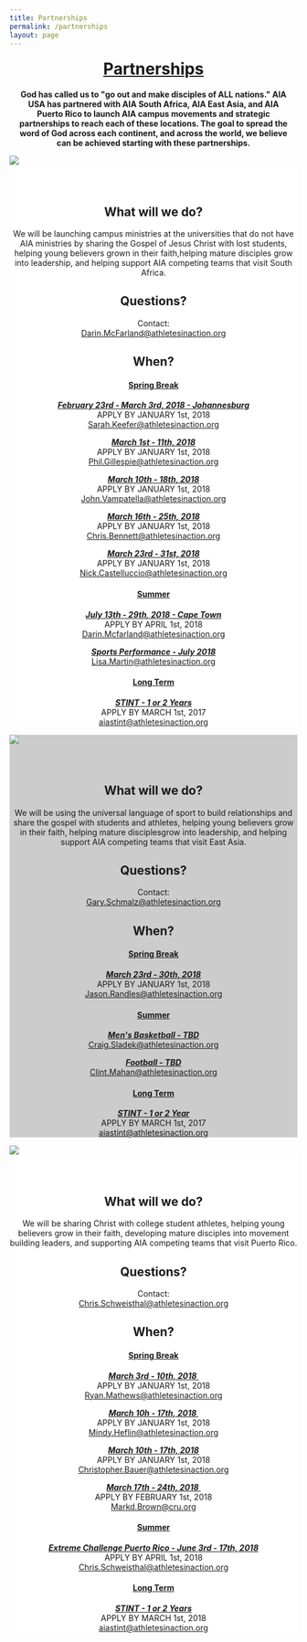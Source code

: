 ```yaml
---
title: Partnerships
permalink: /partnerships
layout: page
---
```

<h1 style="text-align: center;margin-top: 20px;text-decoration: underline;">Partnerships</h1>

<p class="container" style="text-align: center;font-weight: bold;padding-left: 10px;padding-right: 10px;">God has called us to "go out and make disciples of ALL nations." AIA USA has partnered with AIA South Africa, AIA East Asia, and AIA Puerto Rico to launch AIA campus movements and strategic partnerships to reach each of these locations. The goal to spread the word of God across each continent, and across the world, we believe can be achieved starting with these partnerships.</p>
<div class="container"><!-- South Africa Start -->
<div class="col-md-4"><img class="partnerImgs" src="/uploads/opportunities/partnerships/Postcards%20V3.jpg" align="middle" style="display: block; margin-left: auto; margin-right: auto;">
<div style="padding-top: 15px; background: white;">
<h2 style="text-align: center;"><strong><br>What will we do?</strong></h2>
<p style="text-align: center;">We will be launching campus ministries at the universities that do not have AIA ministries by sharing the Gospel of Jesus Christ with lost students, helping young believers grown in their faith,helping mature disciples grow into leadership, and helping support AIA competing teams that visit South Africa.</p>
<h2 style="text-align: center;"><strong> Questions? </strong></h2>
<p style="text-align: center;">Contact:<a href="mailto:darin.mcfarland@athletesinaction.org" target="_blank"><br>Darin.McFarland@athletesinaction.org</a></p>
<h2 style="text-align: center;"><strong>When?</strong></h2>
<h4 style="text-align: center; text-decoration: underline;"><strong>Spring Break</strong></h4>
<p style="text-align: center;"><a href="http://goaia.org/opportunity/springbreak"><strong><em>February 23rd - March 3rd, 2018 - Johannesburg</em></strong> </a> <br> APPLY BY JANUARY 1st, 2018 <br><a href="mailto:sarah.keefer@athletesinaction.org" target="_blank">Sarah.Keefer@athletesinaction.org</a></p>
<p style="text-align: center;"><a href="http://goaia.org/opportunity/springbreak"><strong><em>March 1st - 11th, 2018</em></strong></a> <br> APPLY BY JANUARY 1st, 2018 <br><a href="mailto:phil.gillespie@athletesinaction.org" target="_blank"> Phil.Gillespie@athletesinaction.org</a></p>
<p style="text-align: center;"><a href="http://goaia.org/opportunity/springbreak"><strong><em>March 10th - 18th, 2018</em></strong></a> <br> APPLY BY JANUARY 1st, 2018 <br><a href="mailto:john.vampatella@athletesinaction.org" target="_blank"> John.Vampatella@athletesinaction.org</a></p>
<p style="text-align: center;"><a href="http://goaia.org/opportunity/springbreak"><strong><em>March 16th - 25th, 2018</em></strong></a> <br> APPLY BY JANUARY 1st, 2018 <br><a href="mailto:chris.bennett@athletesinaction.org" target="_blank"> Chris.Bennett@athletesinaction.org</a></p>
<p style="text-align: center;"><a href="http://goaia.org/opportunity/springbreak"><strong><em>March 23rd - 31st, 2018</em></strong></a> <br> APPLY BY JANUARY 1st, 2018 <br><a href="mailto:nick.castelluccio@athletesinaction.org" target="_blank"> Nick.Castelluccio@athletesinaction.org</a></p>
<h4 style="text-align: center; text-decoration: underline;"><strong>Summer</strong></h4>
<p style="text-align: center;"><a href="http://goaia.org/track"><strong><em>July 13th - 29th, 2018 - Cape Town</em></strong></a> <br> APPLY BY APRIL 1st, 2018 <br><a href="mailto:darin.mcfarland@athletesinaction.org" target="_blank"> Darin.Mcfarland@athletesinaction.org</a></p>
<p style="text-align: center;"><em><a href="&quot;http://aiasportsperformance.org/get-involved/camps/"><strong>Sports Performance - July 2018</strong> </a></em><br> <a href="mailto:lisa.martin@athletesinaction.org" target="_blank">Lisa.Martin@athletesinaction.org</a></p>
<h4 style="text-align: center; text-decoration: underline;"><strong>Long Term</strong></h4>
<p style="text-align: center;"><em><a href="http://goaia.org/careers/stint"><strong>STINT - 1 or 2 Years</strong></a> </em><br> APPLY BY MARCH 1st, 2017 <br><a href="mailto:aiastint@athletesinaction.org" target="_blank">aiastint@athletesinaction.org </a></p>
</div>
</div>
<!-- South Africa End -->
<p></p>
<!-- East Asia Start -->
<div class="col-md-4" style="background: #ccc;"><img class="partnerImgs" src="/uploads/opportunities/partnerships/Postcards%20V35.jpg" style="display: block; margin-left: auto; margin-right: auto;">
<div style="padding-top: 15px;">
<h2 style="text-align: center;"><strong><br>What will we do?</strong></h2>
<p style="text-align: center;">We will be using the universal language of sport to build relationships and share the gospel with students and athletes, helping young believers grow in their faith, helping mature disciplesgrow into leadership, and helping support AIA competing teams that visit East Asia.</p>
<h2 style="text-align: center;"><strong> Questions? </strong></h2>
<p style="text-align: center;">Contact:<a href="mailto:gary.schmalz@athletesinaction.org" target="_blank"><br>Gary.Schmalz@athletesinaction.org</a></p>
<h2 style="text-align: center;"><strong>When?</strong></h2>
<h4 style="text-align: center; text-decoration: underline;"><strong>Spring Break</strong></h4>
<p style="text-align: center;"><a href="http://goaia.org/opportunity/springbreak"><strong><em>March 23rd - 30th, 2018</em></strong></a> <br> APPLY BY JANUARY 1st, 2018 <br><a href="mailto:jason.randles@athletesinaction.org" target="_blank"> Jason.Randles@athletesinaction.org</a></p>
<h4 style="text-align: center; text-decoration: underline;"><strong>Summer</strong></h4>
<p style="text-align: center;"><em><a href="&quot;http://goaia.org/basketball"><strong>Men's Basketball - TBD</strong></a> </em><br> <a href="mailto:craig.sladek@athletesinaction.org" target="_blank">Craig.Sladek@athletesinaction.org</a></p>
<p style="text-align: center;"><em><a href="http://goaia.org/football"><strong>Football - TBD</strong></a> </em><br> <a href="mailto:clint,mahan@athletesinaction.org" target="_blank">Clint.Mahan@athletesinaction.org</a></p>
<h4 style="text-align: center; text-decoration: underline;"><strong>Long Term</strong></h4>
<p style="text-align: center;"><em><a href="http://goaia.org/careers/stint"><strong>STINT - 1 or 2 Year</strong></a> </em><br> APPLY BY MARCH 1st, 2017 <br><a href="mailto:aiastint@athletesinaction.org" target="_blank"> aiastint@athletesinaction.org </a></p>
</div>
</div>
<!-- East Asia End -->
<p></p>
<!-- Puerto Rico Start -->
<div class="col-md-4"><img class="partnerImgs" src="/uploads/opportunities/partnerships/Postcards%20V33.jpg" style="display: block; margin-left: auto; margin-right: auto;">
<div style="padding-top: 15px; background: white;">
<h2 style="text-align: center;"><strong><br>What will we do?</strong></h2>
<p style="text-align: center;">We will be sharing Christ with college student athletes, helping young believers grow in their faith, developing mature disciples into movement building leaders, and supporting AIA competing teams that visit Puerto Rico.</p>
<h2 style="text-align: center;"><strong> Questions? </strong></h2>
<p style="text-align: center;">Contact:<a href="mailto:chris.schweisthal@athletesinaction.org" target="_blank"><br>Chris.Schweisthal@athletesinaction.org</a></p>
<h2 style="text-align: center;"><strong>When?</strong></h2>
<h4 style="text-align: center; text-decoration: underline;"><strong>Spring Break</strong></h4>
<p style="text-align: center;"><a href="http://goaia.org/opportunity/springbreak"><strong><em>March 3rd - 10th, 2018&nbsp;</em></strong></a> <br> APPLY BY JANUARY 1st, 2018 <br><a href="mailto:ryan.mathews@athletesinaction.org" target="_blank">Ryan.Mathews@athletesinaction.org</a></p>
<p style="text-align: center;"><a href="http://goaia.org/opportunity/springbreak"><strong><em>March 10h - 17th, 2018&nbsp;</em></strong></a> <br> APPLY BY JANUARY 1st, 2018 <br><a href="mailto:midy.heflin@athleltesinaction.org" target="_blank">Mindy.Heflin@athletesinaction.org</a></p>
<p style="text-align: center;"><a href="http://goaia.org/opportunity/springbreak"><strong><em>March 10th - 17th, 2018</em></strong> </a><br> APPLY BY JANUARY 1st, 2018 <br><a href="mailto:chris.bauer@athletesinaction.org" target="_blank"> Christopher.Bauer@athletesinaction.org</a></p>
<p style="text-align: center;"><a href="http://goaia.org/opportunity/springbreak"><strong><em>March 17th - 24th, 2018&nbsp;</em></strong></a> <br> APPLY BY FEBRUARY 1st, 2018 <br><a href="mailto:markd.brown@cru.org" target="_blank">Markd.Brown@cru.org</a></p>
<h4 style="text-align: center; text-decoration: underline;"><strong>Summer</strong></h4>
<p style="text-align: center;"><a href="#"><strong><em>Extreme Challenge Puerto Rico -&nbsp;June 3rd - 17th, 2018</em></strong></a> <br> APPLY BY APRIL 1st, 2018 <br><a href="mailto:chris.schweisthal@athletesinaction.org" target="_blank">Chris.Schweisthal@athletesinaction.org</a></p>
<h4 style="text-align: center; text-decoration: underline;"><strong>Long Term</strong></h4>
<p style="text-align: center;"><em><a href="http://goaia.org/careers/stint"><strong>STINT - 1 or 2 Years</strong></a></em> <br> APPLY BY MARCH 1st, 2018 <br><a href="mailto:aiastint@athletesinaction.org" target="_blank"> aiastint@athletesinaction.org </a></p>
</div>
</div>
<!-- Puerto Rico End -->
</div>
